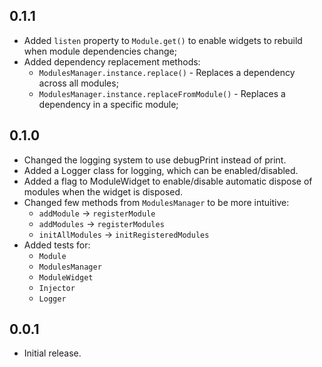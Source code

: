 ## 0.1.1
* Added `listen` property to `Module.get()` to enable widgets to rebuild when module dependencies change;
* Added dependency replacement methods:
  * `ModulesManager.instance.replace()` - Replaces a dependency across all modules;
  * `ModulesManager.instance.replaceFromModule()` - Replaces a dependency in a specific module;

## 0.1.0
* Changed the logging system to use debugPrint instead of print.
* Added a Logger class for logging, which can be enabled/disabled.
* Added a flag to ModuleWidget to enable/disable automatic dispose of modules when the widget is disposed.
* Changed few methods from `ModulesManager` to be more intuitive:
    * `addModule` -> `registerModule`
    * `addModules` -> `registerModules`
    * `initAllModules` -> `initRegisteredModules`
* Added tests for:
    * `Module`
    * `ModulesManager`
    * `ModuleWidget`
    * `Injector`
    * `Logger`

## 0.0.1
* Initial release.
